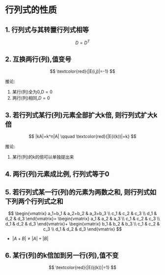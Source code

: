 # 行列式的性质

## 1. 行列式与其转置行列式相等

$$
D=D^T
$$

## 2. 互换两行(列),值变号

$$
\textcolor{red}{|E(i,j)|=-1}
$$

推论:

1. 某行(列)全为0,$D=0$
2. 两行(列)相同,$D=0$

## 3. 若行列式某行(列)元素全部扩大k倍, 则行列式扩大k倍

$$
|kA|=k^n|A| \qquad \textcolor{red}{|E(i(k))|=k}
$$

推论:

1. 某行(列)的k的倍可以单独提出来

## 4. 两行(列)元素成比例, 行列式等于0

## 5. 若行列式某一行(列)的元素为两数之和, 则行列式如下列两个行列式之和

$$
\begin{vmatrix}
	a_1+b_1 & a_2+b_2 & a_3+b_3 \\
	c_1 & c_2 & c_3 \\
	d_1 & d_2 & d_3
\end{vmatrix}=
\begin{vmatrix}
	a_1 & a_2 & a_3 \\
	c_1 & c_2 & c_3 \\
	d_1 & d_2 & d_3
\end{vmatrix}+
\begin{vmatrix}
	b_1 & b_2 & b_3 \\
	c_1 & c_2 & c_3 \\
	d_1 & d_2 & d_3
\end{vmatrix}
$$

- $|A+B| \not = |A|+|B|$

## 6. 某行(列)的k倍加到另一行(列),值不变

$$
\textcolor{red}{|E(ij(k))|=1}
$$

